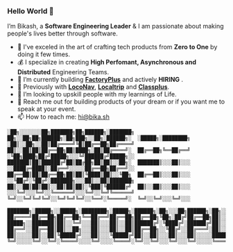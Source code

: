 ### Hello World 👋

<!--
**beeeku/beeeku** is a ✨ _special_ ✨ repository because its `README.md` (this file) appears on your GitHub profile.
-->

I’m Bikash, a **Software Engineering Leader** & I am passionate about making people's lives better through software.

- :rocket: I've exceled in the art of crafting tech products from **Zero to One** by doing it few times.
- :moneybag: I specialize in creating **High Perfomant, Asynchronous and Distributed** Engineering Teams.
- 🔭 I’m currently building **[FactoryPlus](https://factoryplus.in/)** and actively **HIRING** . 
- :briefcase: Previously with **[LocoNav](https://loconav.com)**,  **[Localtrip](https://github.com/localtrip-tech)** and **[Classplus](https://classplusapp.com)**.
- 👯 I’m looking to upskill people with my learnings of Life.
- 💬 Reach me out for building products of your dream or if you want me to speak at your event.
- 📫 How to reach me: [hi@bika.sh](mailto://hi@bika.sh)

```
░██╗░░░░░░░██╗███████╗██╗██████╗░███████╗  ██╗░░██╗██╗██████╗░██╗███╗░░██╗░██████╗░  ░█████╗░████████╗
░██║░░██╗░░██║██╔════╝╚█║██╔══██╗██╔════╝  ██║░░██║██║██╔══██╗██║████╗░██║██╔════╝░  ██╔══██╗╚══██╔══╝
░╚██╗████╗██╔╝█████╗░░░╚╝██████╔╝█████╗░░  ███████║██║██████╔╝██║██╔██╗██║██║░░██╗░  ███████║░░░██║░░░
░░████╔═████║░██╔══╝░░░░░██╔══██╗██╔══╝░░  ██╔══██║██║██╔══██╗██║██║╚████║██║░░╚██╗  ██╔══██║░░░██║░░░
░░╚██╔╝░╚██╔╝░███████╗░░░██║░░██║███████╗  ██║░░██║██║██║░░██║██║██║░╚███║╚██████╔╝  ██║░░██║░░░██║░░░
░░░╚═╝░░░╚═╝░░╚══════╝░░░╚═╝░░╚═╝╚══════╝  ╚═╝░░╚═╝╚═╝╚═╝░░╚═╝╚═╝╚═╝░░╚══╝░╚═════╝░  ╚═╝░░╚═╝░░░╚═╝░░░

███████╗░█████╗░░█████╗░████████╗░█████╗░██████╗░██╗░░░██╗██████╗░██╗░░░░░██╗░░░██╗░██████╗
██╔════╝██╔══██╗██╔══██╗╚══██╔══╝██╔══██╗██╔══██╗╚██╗░██╔╝██╔══██╗██║░░░░░██║░░░██║██╔════╝
█████╗░░███████║██║░░╚═╝░░░██║░░░██║░░██║██████╔╝░╚████╔╝░██████╔╝██║░░░░░██║░░░██║╚█████╗░
██╔══╝░░██╔══██║██║░░██╗░░░██║░░░██║░░██║██╔══██╗░░╚██╔╝░░██╔═══╝░██║░░░░░██║░░░██║░╚═══██╗
██║░░░░░██║░░██║╚█████╔╝░░░██║░░░╚█████╔╝██║░░██║░░░██║░░░██║░░░░░███████╗╚██████╔╝██████╔╝
╚═╝░░░░░╚═╝░░╚═╝░╚════╝░░░░╚═╝░░░░╚════╝░╚═╝░░╚═╝░░░╚═╝░░░╚═╝░░░░░╚══════╝░╚═════╝░╚═════╝░
```
